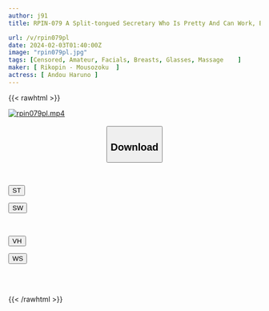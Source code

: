```yaml
---
author: j91
title: RPIN-079 A Split-tongued Secretary Who Is Pretty And Can Work, But Has A Hidden Snake Tongue. She Gets Fucked Hard By An Unparalleled Big Cock And Goes Crazy As Her Lewd True Nature Is Exposed!

url: /v/rpin079pl
date: 2024-02-03T01:40:00Z
image: "rpin079pl.jpg"
tags: [Censored, Amateur, Facials, Breasts, Glasses, Massage	]
maker: [ Rikopin - Mousozoku  ]
actress: [ Andou Haruno ]
---
```



{{< rawhtml >}}

<div class="video" data-videoid="jlpp0PQk97CzXqQ">
    <a href="javascript:;">
        <img src="/v/rpin079pl/rpin079pl.jpg" width="WIDTH" height="HEIGHT" alt="rpin079pl.mp4" loading="lazy">
    </a>
</div>

<script type="text/javascript" src="https://j91.asia/asset/on-demand-st.js"></script>

<br>
  <link rel="stylesheet" href="https://j91.asia/asset/bs5.css">
  
  <center>
  <button class="btn btn-primary" type="button" data-bs-toggle="collapse" data-bs-target=".multi-collapse" aria-expanded="false" aria-controls="multiCollapseExample1 multiCollapseExample2"><h2>Download</h2></button></center>
</p>
<div class="row">
  <div class="col">
    <div class="collapse multi-collapse" id="multiCollapseExample1">
      <div class="card card-body">
	      	      <br>
<div class="buttons">  
<p><a href="https://streamtape.to/v/jlpp0PQk97CzXqQ" target="_blank"><button class="btn-hover color-3"><i class="fa fa-download"></i> ST</button></a></p>
<p><a href="https://flaswish.com/mknwhc7ubv1s" target="_blank"><button class="btn-hover color-2"><i class="fa fa-download"></i> SW</button></a></p></div>
    </div>
  </div>
</div>
  <div class="col">
    <div class="collapse multi-collapse" id="multiCollapseExample2">
      <div class="card card-body">
	      <br>
<div class="buttons">
<p><a href="javascript:;" target="_blank"><button class="btn-hover color-9"><i class="fa fa-download"></i> VH</button></a></p>
<p><a href="javascript:;" target="_blank"><button class="btn-hover color-8"><i class="fa fa-download"></i> WS</button></a></p></div>
<br><br>
      </div>
    </div>
  </div>
</div>

{{< /rawhtml >}}
